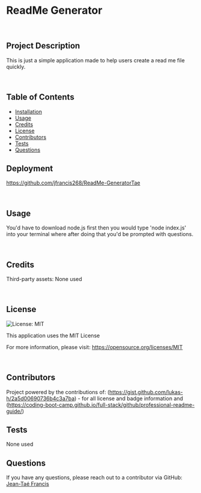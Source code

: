
# ReadMe Generator

<br/>

## Project Description

This is just a simple application made to help users create a read me file quickly.

<br/>


## Table of Contents 

- [Installation](#installation)
- [Usage](#usage)
- [Credits](#credits)
- [License](#license)
- [Contributors](#Contributors)
- [Tests](#Tests)
- [Questions](#Questions)


## Deployment

https://github.com/jfrancis268/ReadMe-GeneratorTae

<br/>

## Usage

You'd have to download node.js first then you would type 'node index.js' into your terminal where after doing that you'd be prompted with questions.

<br/>

## Credits

Third-party assets:
None used

<br/>

## License
![License: MIT](https://img.shields.io/badge/License-MIT-yellow.svg)

This application uses the MIT License

For more information, please visit: https://opensource.org/licenses/MIT

<br/>

## Contributors

Project powered by the contributions of:
(https://gist.github.com/lukas-h/2a5d00690736b4c3a7ba) - for all license and badge information and (https://coding-boot-camp.github.io/full-stack/github/professional-readme-guide/)

## Tests

None used

## Questions
  If you have any questions, please reach out to a contributor via GitHub:
  [Jean-Taé Francis](https://github.com/jfrancis268)


